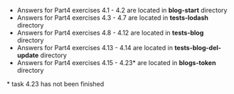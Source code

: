 - Answers for Part4 exercises 4.1 - 4.2 are located in **blog-start** directory
- Answers for Part4 exercises 4.3 - 4.7 are located in **tests-lodash** directory
- Answers for Part4 exercises 4.8 - 4.12 are located in **tests-blog** directory
- Answers for Part4 exercises 4.13 - 4.14 are located in **tests-blog-del-update** directory
- Answers for Part4 exercises 4.15 - 4.23\* are located in **blogs-token** directory

\* task 4.23 has not been finished
